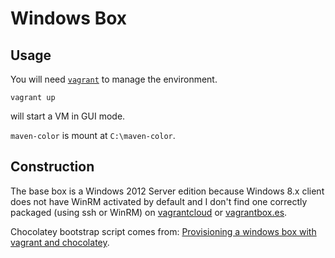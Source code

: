 # Windows Box

## Usage

You will need [`vagrant`](https://www.vagrantup.com) to manage the environment.

    vagrant up
    
will start a VM in GUI mode.  

`maven-color` is mount at `C:\maven-color`.  

## Construction

The base box is a Windows 2012 Server edition because Windows 8.x client does not have WinRM activated by default and I don't find one correctly packaged (using ssh or WinRM) on [vagrantcloud](https://vagrantcloud.com/boxes) or [vagrantbox.es](http://www.vagrantbox.es).  

Chocolatey bootstrap script comes from: [Provisioning a windows box with vagrant and chocolatey](http://www.tzehon.com/2014/01/20/provisioning-a-windows-box-with-vagrant-chocolatey-and-puppet-part-1/).  
